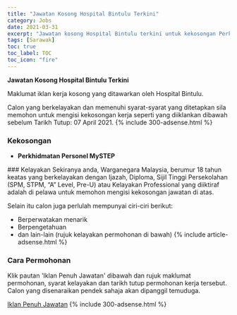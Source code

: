 ```yaml
---
title: "Jawatan Kosong Hospital Bintulu Terkini" 
category: Jobs 
date: 2021-03-31 
excerpt: "Jawatan kosong Hospital Bintulu terkini untuk kekosongan Perkhidmatan Personel MySTEP" 
tags: [Sarawak] 
toc: true 
toc_label: TOC 
toc_icon: "fire" 
--- 
```


**Jawatan Kosong Hospital Bintulu Terkini**

Maklumat iklan kerja kosong yang ditawarkan oleh Hospital Bintulu. 

Calon yang berkelayakan dan memenuhi syarat-syarat yang ditetapkan sila memohon untuk mengisi kekosongan kerja seperti yang diiklankan dibawah sebelum Tarikh Tutup: 07 April 2021. 
{% include 300-adsense.html %} 
### Kekosongan 
<ul>
<li><strong>Perkhidmatan Personel MySTEP&#160;</strong></li>
</ul> 
### Kelayakan 
Sekiranya anda, Warganegara Malaysia, berumur 18 tahun keatas yang berkelayakan dengan Ijazah, Diploma, Sijil Tinggi Persekolahan (SPM, STPM, “A” Level, Pre-U) atau Kelayakan Professional yang diiktiraf adalah di pelawa untuk memohon mengisi kekosongan jawatan di atas.

Selain itu calon juga perlulah mempunyai ciri-ciri berikut:
- Berperwatakan menarik
- Berpengetahuan
- dan lain-lain (rujuk kelayakan permohonan di bawah) 
{% include article-adsense.html %} 
### Cara Permohonan 
Klik pautan 'Iklan Penuh Jawatan' dibawah dan rujuk maklumat permohonan, syarat kelayakan dan tarikh tutup permohonan kerja tersebut.
Calon yang disenaraikan pendek sahaja akan dipanggil temuduga.

<a href="http://infokerjaya.org/hospital-bintulu-sarawak/" class="btn btn--info" target="_blank" rel="nofollow noopenner">Iklan Penuh Jawatan</a> 
{% include 300-adsense.html %} 